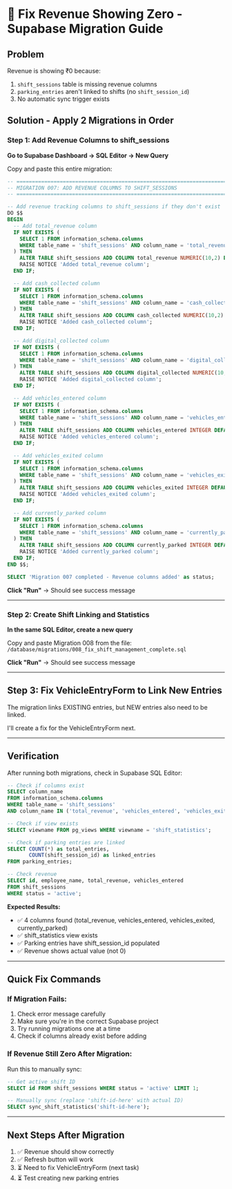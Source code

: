 # 🔧 Fix Revenue Showing Zero - Supabase Migration Guide

## Problem
Revenue is showing ₹0 because:
1. `shift_sessions` table is missing revenue columns
2. `parking_entries` aren't linked to shifts (no `shift_session_id`)
3. No automatic sync trigger exists

## Solution - Apply 2 Migrations in Order

### Step 1: Add Revenue Columns to shift_sessions

**Go to Supabase Dashboard → SQL Editor → New Query**

Copy and paste this entire migration:

```sql
-- =============================================================================
-- MIGRATION 007: ADD REVENUE COLUMNS TO SHIFT_SESSIONS
-- =============================================================================

-- Add revenue tracking columns to shift_sessions if they don't exist
DO $$
BEGIN
  -- Add total_revenue column
  IF NOT EXISTS (
    SELECT 1 FROM information_schema.columns
    WHERE table_name = 'shift_sessions' AND column_name = 'total_revenue'
  ) THEN
    ALTER TABLE shift_sessions ADD COLUMN total_revenue NUMERIC(10,2) DEFAULT 0;
    RAISE NOTICE 'Added total_revenue column';
  END IF;

  -- Add cash_collected column
  IF NOT EXISTS (
    SELECT 1 FROM information_schema.columns
    WHERE table_name = 'shift_sessions' AND column_name = 'cash_collected'
  ) THEN
    ALTER TABLE shift_sessions ADD COLUMN cash_collected NUMERIC(10,2) DEFAULT 0;
    RAISE NOTICE 'Added cash_collected column';
  END IF;

  -- Add digital_collected column
  IF NOT EXISTS (
    SELECT 1 FROM information_schema.columns
    WHERE table_name = 'shift_sessions' AND column_name = 'digital_collected'
  ) THEN
    ALTER TABLE shift_sessions ADD COLUMN digital_collected NUMERIC(10,2) DEFAULT 0;
    RAISE NOTICE 'Added digital_collected column';
  END IF;

  -- Add vehicles_entered column
  IF NOT EXISTS (
    SELECT 1 FROM information_schema.columns
    WHERE table_name = 'shift_sessions' AND column_name = 'vehicles_entered'
  ) THEN
    ALTER TABLE shift_sessions ADD COLUMN vehicles_entered INTEGER DEFAULT 0;
    RAISE NOTICE 'Added vehicles_entered column';
  END IF;

  -- Add vehicles_exited column
  IF NOT EXISTS (
    SELECT 1 FROM information_schema.columns
    WHERE table_name = 'shift_sessions' AND column_name = 'vehicles_exited'
  ) THEN
    ALTER TABLE shift_sessions ADD COLUMN vehicles_exited INTEGER DEFAULT 0;
    RAISE NOTICE 'Added vehicles_exited column';
  END IF;

  -- Add currently_parked column
  IF NOT EXISTS (
    SELECT 1 FROM information_schema.columns
    WHERE table_name = 'shift_sessions' AND column_name = 'currently_parked'
  ) THEN
    ALTER TABLE shift_sessions ADD COLUMN currently_parked INTEGER DEFAULT 0;
    RAISE NOTICE 'Added currently_parked column';
  END IF;
END $$;

SELECT 'Migration 007 completed - Revenue columns added' as status;
```

**Click "Run"** → Should see success message

---

### Step 2: Create Shift Linking and Statistics

**In the same SQL Editor, create a new query**

Copy and paste Migration 008 from the file:
`/database/migrations/008_fix_shift_management_complete.sql`

**Click "Run"** → Should see success message

---

## Step 3: Fix VehicleEntryForm to Link New Entries

The migration links EXISTING entries, but NEW entries also need to be linked.

I'll create a fix for the VehicleEntryForm next.

---

## Verification

After running both migrations, check in Supabase SQL Editor:

```sql
-- Check if columns exist
SELECT column_name
FROM information_schema.columns
WHERE table_name = 'shift_sessions'
AND column_name IN ('total_revenue', 'vehicles_entered', 'vehicles_exited', 'currently_parked');

-- Check if view exists
SELECT viewname FROM pg_views WHERE viewname = 'shift_statistics';

-- Check if parking entries are linked
SELECT COUNT(*) as total_entries,
       COUNT(shift_session_id) as linked_entries
FROM parking_entries;

-- Check revenue
SELECT id, employee_name, total_revenue, vehicles_entered
FROM shift_sessions
WHERE status = 'active';
```

**Expected Results:**
- ✅ 4 columns found (total_revenue, vehicles_entered, vehicles_exited, currently_parked)
- ✅ shift_statistics view exists
- ✅ Parking entries have shift_session_id populated
- ✅ Revenue shows actual value (not 0)

---

## Quick Fix Commands

### If Migration Fails:
1. Check error message carefully
2. Make sure you're in the correct Supabase project
3. Try running migrations one at a time
4. Check if columns already exist before adding

### If Revenue Still Zero After Migration:
Run this to manually sync:
```sql
-- Get active shift ID
SELECT id FROM shift_sessions WHERE status = 'active' LIMIT 1;

-- Manually sync (replace 'shift-id-here' with actual ID)
SELECT sync_shift_statistics('shift-id-here');
```

---

## Next Steps After Migration

1. ✅ Revenue should show correctly
2. ✅ Refresh button will work
3. ⏳ Need to fix VehicleEntryForm (next task)
4. ⏳ Test creating new parking entries
